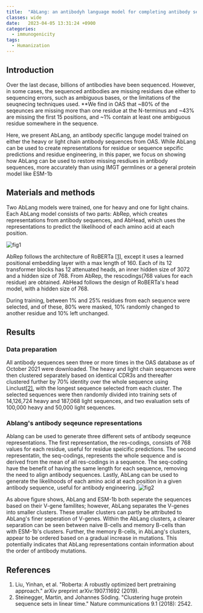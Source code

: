 ```yaml
---
title:  "AbLang: an antibodyh language model for completing antibody sequences"
classes: wide
date:   2023-04-05 13:31:24 +0900
categories: 
  - immunogenicity
tags:
  - Humanization
---
```


## Introduction

Over the last decase, billions of antibodies have been sequenced. However, in some cases, the sequenced antibodies are missing residues due either to sequencing errors, such as ambiguous bases, or the limitations of the seuqnecing techniques used. **We find in OAS that ~80% of the seqeunces are missing more than one residue at the N-terminus and ~43% are missing the first 15 positions, and ~1% contain at least one ambiguous residue somewhere in the sequence. 

Here, we present AbLang, an antibody specific languge model trained on either the heavy or light chain antibody sequences from OAS. While AbLang can be used to create representations for residue or sequence sepcific predictions and residue engineering, in this paper, we focus on showing how AbLang can be used to restore missing resdiues in antibody sequences, more accurately than using IMGT germlines or a general protein model like ESM-1b

## Materials and methods

Two AbLang models were trained, one for heavy and one for light chains. Each AbLang model consists of two parts: AbRep, which creates representations from antibody sequences, and AbHead, which uses the representations to predict the likelihood of each amino acid at each position. 

![fig1](https://jasonkim8652.github.io/assets/images/Ablang_1.PNG)

AbRep follows the architecture of RoBERTa [[1]](https://arxiv.org/abs/1907.11692), except it uses a learned positional embedding layer with a max length of 160. Each of its 12 transformer blocks has 12 attenuated heads, an inner hidden size of 3072 and a hidden size of 768. From AbRep, the rescodings(768 values for each residue) are obtained. AbHead follows the design of RoBERTa's head model, with a hidden size of 768. 

During training, between 1% and 25% residues from each sequence were selected, and of these, 80% were masked, 10% randomly changed to another residue and 10% left unchanged.

## Results
### Data preparation
All antibody sequences seen three or more times in the OAS database as of October 2021 were downloaded. The heavy and light chain sequences were then clustered separately based on identical CDR3s and thereafter clustered further by 70% identity over the whole sequence using Linclust[[2]](https://www.nature.com/articles/s41467-018-04964-5), with the longest sequence selected from each cluster. The selected sequences were then randomly divided into training sets of 14,126,724 heavy and 187,068 light sequences, and two evaluation sets of 100,000 heavy and 50,000 light sequences. 

### Ablang's antibody seqeunce representations
Ablang can be used to generate three different sets of antibody seqeunce representations. The first representation, the res-codings, consists of 768 values for each residue, useful for residue speicific predictions. The second representatin, the seq-codings, represents the whole sequence and is derived from the mean of all res-codings in a sequence. The seq-coding have the benefit of having the same length for each sequence, removing the need to align antibody sequences. Lastly, AbLang can be used to generate the likelihoods of each amino acid at each position in a given antibody sequence, useful for antibody engineering. 
![fig2](https://jasonkim8652.github.io/assets/images/Ablang_2.PNG)

As above figure shows, AbLang and ESM-1b both seperate the sequences based on their V-gene familites; however, AbLang separates the V-genes into smaller clusters. These smaller clusters can partly be attributed to AbLang's finer seperation of V-genes. Within the AbLang clusters, a clearer separation can be seen between naive B-cells and memory B-cells than with ESM-1b's clusters. Further, the memory B-cells, in AbLang's clusters, appear to be ordered based on a gradual increase in mutations. This potentially indicates that AbLang representations contain information about the order of antibody mutations. 




## References

1. Liu, Yinhan, et al. "Roberta: A robustly optimized bert pretraining approach." arXiv preprint arXiv:1907.11692 (2019).
2. Steinegger, Martin, and Johannes Söding. "Clustering huge protein sequence sets in linear time." Nature communications 9.1 (2018): 2542.